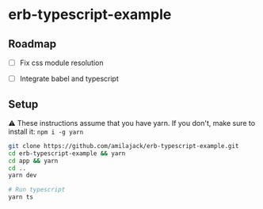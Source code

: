 erb-typescript-example
======================

## Roadmap
- [ ] Fix css module resolution
- [ ] Integrate babel and typescript


## Setup
⚠️ These instructions assume that you have yarn. If you don't, make sure to install it: `npm i -g yarn`


```bash
git clone https://github.com/amilajack/erb-typescript-example.git
cd erb-typescript-example && yarn
cd app && yarn
cd ..
yarn dev

# Run typescript
yarn ts
```
